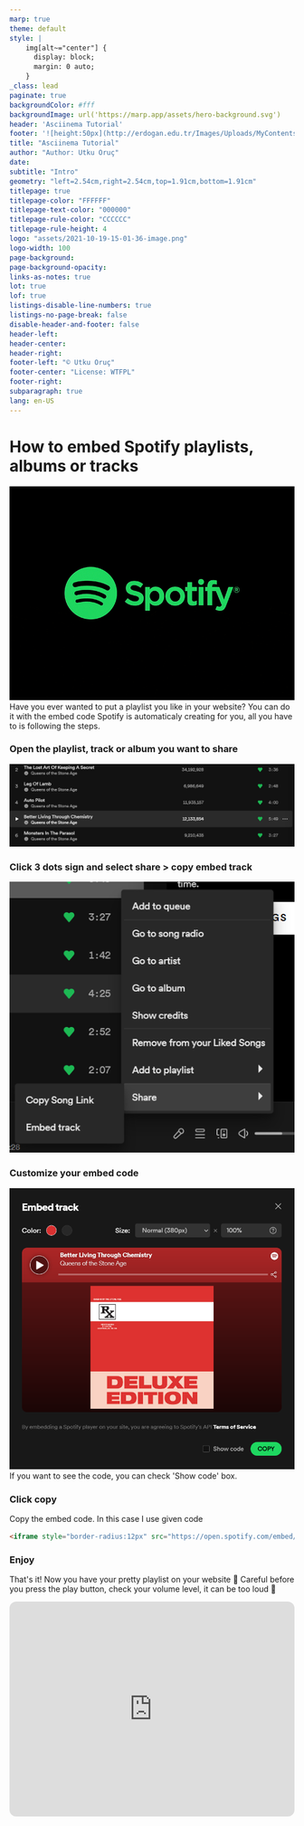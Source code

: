 ```yaml
---
marp: true
theme: default
style: |
    img[alt~="center"] {
      display: block;
      margin: 0 auto;
    }
_class: lead
paginate: true
backgroundColor: #fff
backgroundImage: url('https://marp.app/assets/hero-background.svg')
header: 'Asciinema Tutorial'
footer: '![height:50px](http://erdogan.edu.tr/Images/Uploads/MyContents/L_379-20170718142719217230.jpg)'
title: "Asciinema Tutorial"
author: "Author: Utku Oruç"
date:
subtitle: "Intro"
geometry: "left=2.54cm,right=2.54cm,top=1.91cm,bottom=1.91cm"
titlepage: true
titlepage-color: "FFFFFF"
titlepage-text-color: "000000"
titlepage-rule-color: "CCCCCC"
titlepage-rule-height: 4
logo: "assets/2021-10-19-15-01-36-image.png"
logo-width: 100 
page-background:
page-background-opacity:
links-as-notes: true
lot: true
lof: true
listings-disable-line-numbers: true
listings-no-page-break: false
disable-header-and-footer: false
header-left:
header-center:
header-right:
footer-left: "© Utku Oruç"
footer-center: "License: WTFPL"
footer-right:
subparagraph: true
lang: en-US 
---
```


<!-- _backgroundColor: aquq -->

<!-- _color: orange -->

<!-- paginate: false -->

# How to embed Spotify playlists, albums or tracks
![spotify](assets/spotify.gif)
Have you ever wanted to put a playlist you like in your website? You can do it with the embed code Spotify is automaticaly creating for you, all you have to is following the steps.

### Open the playlist, track or album you want to share
![capture1](assets/capture1.png)
### Click 3 dots sign and select share > copy embed track
![capture2](assets/capture2.png)
### Customize your embed code
![capture3](assets/capture3.png)
If you want to see the code, you can check 'Show code' box.
### Click copy
Copy the embed code. In this case I use given code

```html
<iframe style="border-radius:12px" src="https://open.spotify.com/embed/track/7GYqzwtxd7gqggYgEOpnAu?utm_source=generator" width="100%" height="380" frameBorder="0" allowfullscreen="" allow="autoplay; clipboard-write; encrypted-media; fullscreen; picture-in-picture"></iframe>
```

### Enjoy
That's it! Now you have your pretty playlist on your website 🍉
Careful before you press the play button, check your volume level, it can be too loud 🤫

<iframe style="border-radius:12px" src="https://open.spotify.com/embed/track/7GYqzwtxd7gqggYgEOpnAu?utm_source=generator" width="100%" height="380" frameBorder="0" allowfullscreen="" allow="autoplay; clipboard-write; encrypted-media; fullscreen; picture-in-picture"></iframe>

